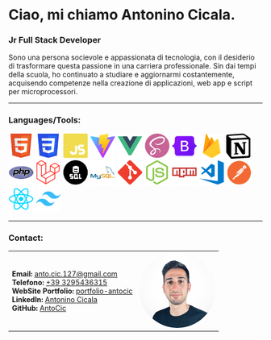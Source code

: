 # Ciao, mi chiamo Antonino Cicala.
### Jr Full Stack Developer

Sono una persona socievole e appassionata di tecnologia, con il desiderio di trasformare questa passione in una carriera professionale. Sin dai tempi della scuola, ho continuato a studiare e aggiornarmi costantemente, acquisendo competenze nella creazione di applicazioni, web app e script per microprocessori.

---

### Languages/Tools:
  <img src="./img/skills/html.svg" alt="HTML" width="50" height="50"/>
  <img src="./img/skills/css.svg" alt="CSS" width="50" height="50"/>
  <img src="./img/skills/javascript.svg" alt="JavaScript" width="50" height="50"/>
  <img src="./img/skills/vite.svg" alt="vite" width="50" height="50"/>
  <img src="./img/skills/vue.svg" alt="vue" width="50" height="50"/>
  <img src="./img/skills/sass.svg" alt="Sass" width="50" height="50"/>
  <img src="./img/skills/bootstrap.svg" alt="Bootstrap" width="50" height="50"/>
  <img src="./img/skills/firebase.svg" alt="firebase" width="50" height="50"/>
  <img src="./img/skills/notion.svg" alt="notion" width="50" height="50"/>
  <img src="./img/skills/php.svg" alt="php" width="50" height="50"/>
  <img src="./img/skills/laravel.svg" alt="laravel" width="50" height="50"/>
  <img src="./img/skills/sql.svg" alt="sql" width="50" height="50"/>
  <img src="./img/skills/mysql.svg" alt="mysql" width="50" height="50"/>
  <img src="./img/skills/git.svg" alt="Git" width="50" height="50"/>
  <img src="./img/skills/node.svg" alt="node" width="50" height="50"/>
  <img src="./img/skills/npm.svg" alt="npm" width="50" height="50"/>
  <img src="./img/skills/vscode.svg" alt="vscode" width="50" height="50"/>
  <img src="./img/skills/postman.svg" alt="postman" width="50" height="50"/>
  <img src="./img/skills/react.svg" alt="React" width="50" height="50"/>
  <img src="./img/skills/tailwind.svg" alt="Node.js" width="50" height="50"/>

  <!-- Aggiungi altri loghi qui se necessario -->

---

### Contact:
<table style="width:100%">
  <tr>
    <td>
      <strong>Email:</strong> <a href="mailto:anto.cic.127@gmail.com">anto.cic.127@gmail.com</a> <br>
      <strong>Telefono:</strong> <a href="tel:+39 3295436315">+39 3295436315</a><br>
      <strong>WebSite Portfolio:</strong> <a href="https://portfolio-antocic.netlify.app/">portfolio-antocic</a> <br>
      <strong>LinkedIn:</strong> <a href="https://www.linkedin.com/in/Antonino-Cicala">Antonino Cicala</a> <br>
      <strong>GitHub:</strong> <a href="https://github.com/AntoCic">AntoCic</a>
    </td>
    <td>
      <img src="./img/foto_profilo.png" alt="Antonino Cicala" width="150" height="150" style="border-radius:50%;"/>
    </td>
  </tr>
</table>